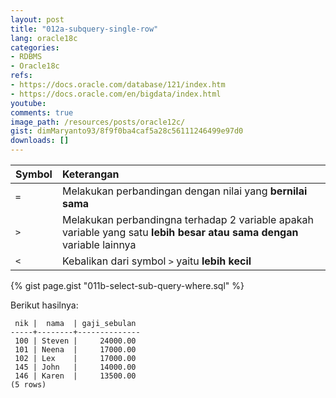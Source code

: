 ```yaml
---
layout: post
title: "012a-subquery-single-row"
lang: oracle18c
categories:
- RDBMS
- Oracle18c
refs: 
- https://docs.oracle.com/database/121/index.htm
- https://docs.oracle.com/en/bigdata/index.html
youtube: 
comments: true
image_path: /resources/posts/oracle12c/
gist: dimMaryanto93/8f9f0ba4caf5a28c56111246499e97d0
downloads: []
---
```


| Symbol  | Keterangan  |
| :---    | :---        |
| `=`     | Melakukan perbandingan dengan nilai yang **bernilai sama** |
| `>`     | Melakukan perbandingna terhadap 2 variable apakah variable yang satu **lebih besar atau sama dengan** variable lainnya |
| `<`     | Kebalikan dari symbol `>` yaitu **lebih kecil** |

{% gist page.gist "011b-select-sub-query-where.sql" %}

Berikut hasilnya:

```postgresql-console
 nik |  nama  | gaji_sebulan 
-----+--------+--------------
 100 | Steven |     24000.00
 101 | Neena  |     17000.00
 102 | Lex    |     17000.00
 145 | John   |     14000.00
 146 | Karen  |     13500.00
(5 rows)
```

